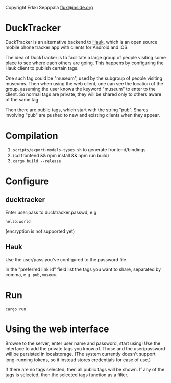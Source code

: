 Copyright Erkki Sepppälä <flux@inside.org>

# DuckTracker

DuckTracker is an alternative backend to
[Hauk](https://github.com/bilde2910/Hauk), which is an open source
mobile phone tracker app with clients for Android and iOS.

The idea of DuckTracker is to facilitate a large group of people
visiting some place to see where each others are going. This happens
by configuring the Hauk client to publish certain tags.

One such tag could be "museum", used by the subgroup of people
visiting museums. Then when using the web client, one can see the
location of the group, assuming the user knows the keyword "museum" to
enter to the client. So normal tags are private, they will be shared
only to others aware of the same tag.

Then there are public tags, which start with the string "pub". Shares
involving "pub" are pushed to new and existing clients when they appear.

# Compilation

1) `scripts/export-models-types.sh` to generate frontend/bindings
2) (cd frontend && npm install && npm run build)
3) `cargo build --release`

# Configure

## ducktracker
Enter user:pass to ducktracker.passwd, e.g.

```
hello:world
```

(encryption is not supported yet)

## Hauk

Use the user/pass you've configured to the password file.

In the "preferred link id" field list the tags you want to share,
separated by comma, e.g. `pub,museum`.

# Run

`cargo run`

# Using the web interface

Browse to the server, enter user name and password, start using! Use
the interface to add the private tags you know of. Those and the
user/password will be persisted in localstorage. (The system currently
doesn't support long-running tokens, so it instead stores credentials
for ease of use.)

If there are no tags selected, then all public tags will be shown. If
any of the tags is selected, then the selected tags function as a
filter.
